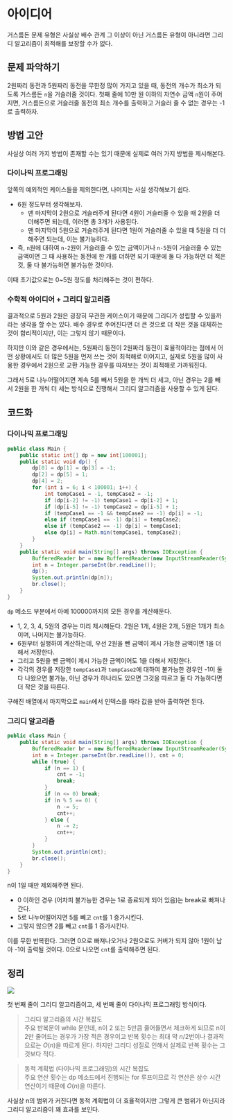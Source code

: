 # 아이디어
거스름돈 문제 유형은 사실상 배수 관계 그 이상이 아닌 거스름돈 유형이 아니라면 그리디 알고리즘이 최적해를 보장할 수가 없다.

## 문제 파악하기
2원짜리 동전과 5원짜리 동전을 무한정 많이 가지고 있을 때, 동전의 개수가 최소가 되도록 거스름돈 `n`을 거슬러줄 것이다. 첫째 줄에 10만 원 이하의 자연수 금액 `n`원이 주어지면, 거스름돈으로 거슬러줄 동전의 최소 개수를 출력하고 거슬러 줄 수 없는 경우는 -1로 출력하자.

## 방법 고안
사실상 여러 가지 방법이 존재할 수는 있기 때문에 실제로 여러 가지 방법을 제시해본다.

### 다이나믹 프로그래밍
앞쪽의 예외적인 케이스들을 제외한다면, 나머지는 사실 생각해보기 쉽다.
- 6원 정도부터 생각해보자.
	- 맨 마지막이 2원으로 거슬러주게 된다면 4원이 거슬러줄  수 있을 때 2원을 더 더해주면 되는데, 이러면 총 3개가 사용된다.
	- 맨 마지막이 5원으로 거슬러주게 된다면 1원이 거슬러줄 수 있을 때 5원을 더 더해주면 되는데, 이는 불가능하다.
- 즉, `n`원에 대하여 `n-2`원이 거슬러줄 수 있는 금액이거나 `n-5`원이 거슬러줄 수 있는 금액이면 그 때 사용하는 동전에 한 개를 더하면 되기 때문에 둘 다 가능하면 더 적은 것, 둘 다 불가능하면 불가능한 것이다.

이때 초기값으로는 0~5원 정도를 처리해주는 것이 편하다.

### 수학적 아이디어 + 그리디 알고리즘
결과적으로 5원과 2원은 굉장히 무관한 케이스이기 때문에 그리디가 성립할 수 있을까라는 생각을 할 수는 있다. 배수 경우로 주어진다면 더 큰 것으로 더 작은 것을 대체하는 것이 합리적이지만, 이는 그렇지 않기 때문이다.

하지만 이와 같은 경우에서는, 5원짜리 동전이 2원짜리 동전이 효율적이라는 점에서 어떤 상황에서도 더 많은 5원을 먼저 쓰는 것이 최적해로 이어지고, 실제로 5원을 많이 사용한 경우에서 2원으로 교환 가능한 경우를 따져보는 것이 최적해로 가까워진다.

그래서 5로 나누어떨어지면 계속 5를 빼서 5원을 한 개씩 더 세고, 아닌 경우는 2를 빼서 2원을 한 개씩 더 세는 방식으로 진행해서 그리디 알고리즘을 사용할 수 있게 된다.

## 코드화
### 다이나믹 프로그래밍
```JAVA
public class Main {
    public static int[] dp = new int[100001];
    public static void dp() {
        dp[0] = dp[1] = dp[3] = -1;
        dp[2] = dp[5] = 1;
        dp[4] = 2;
        for (int i = 6; i < 100001; i++) {
            int tempCase1 = -1, tempCase2 = -1;
            if (dp[i-2] != -1) tempCase1 = dp[i-2] + 1;
            if (dp[i-5] != -1) tempCase2 = dp[i-5] + 1;
            if (tempCase1 == -1 && tempCase2 == -1) dp[i] = -1;
            else if (tempCase1 == -1) dp[i] = tempCase2;
            else if (tempCase2 == -1) dp[i] = tempCase1;
            else dp[i] = Math.min(tempCase1, tempCase2);
        }
    }
    public static void main(String[] args) throws IOException {
        BufferedReader br = new BufferedReader(new InputStreamReader(System.in));
        int n = Integer.parseInt(br.readLine());
        dp();
        System.out.println(dp[n]);
        br.close();
    }
}
```
`dp` 메소드 부분에서 아예 100000까지의 모든 경우를 계산해둔다.
- 1, 2, 3, 4, 5원의 경우는 미리 제시해둔다. 2원은 1개, 4원은 2개, 5원은 1개가 최소이며, 나머지는 불가능하다.
- 6원부터 실행하여 계산하는데, 우선 2원을 뺀 금액이 제시 가능한 금액이면 1을 더해서 저장한다.
- 그리고 5원을 뺀 금액이 제시 가능한 금액이어도 1을 더해서 저장한다.
- 각각의 경우를 저장한 `tempCase1`과 `tempCase2`에 대하여 불가능한 경우인 -1이 둘 다 나왔으면 불가능, 아닌 경우가 하나라도 있으면 그것을 따르고 둘 다 가능하다면 더 작은 것을 따른다.

구해진 배열에서 마지막으로 `main`에서 인덱스를 따라 값을 받아 출력하면 된다.

### 그리디 알고리즘
```JAVA
public class Main {
    public static void main(String[] args) throws IOException {
        BufferedReader br = new BufferedReader(new InputStreamReader(System.in));
        int n = Integer.parseInt(br.readLine()), cnt = 0;
        while (true) {
            if (n == 1) {
                cnt = -1;
                break;
            }
            if (n <= 0) break;
            if (n % 5 == 0) {
                n -= 5;
                cnt++;
            } else {
                n -= 2;
                cnt++;
            }
        }
        System.out.println(cnt);
        br.close();
    }
}
```
n이 1일 때만 제외해주면 된다.
- 0 이하인 경우 (어차피 불가능한 경우는 1로 종료되게 되어 있음)는 break로 빠져나간다.
- 5로 나누어떨어지면 5를 빼고 `cnt`를 1 증가시킨다.
- 그렇지 않으면 2를 빼고 `cnt`를 1 증가시킨다.

이를 무한 반복한다. 그러면 0으로 빠져나오거나 2원으로도 커버가 되지 않아 1원이 남아 -1이 출력될 것이다. 0으로 나오면 `cnt`를 출력해주면 된다.

## 정리
![](https://velog.velcdn.com/images/aoi-aoba/post/bbfd1825-4fde-4d78-b7b1-3e1ac3cb2c67/image.png)

첫 번째 줄이 그리디 알고리즘이고, 세 번째 줄이 다이나믹 프로그래밍 방식이다.

> 그리디 알고리즘의 시간 복잡도   
> 주요 반복문이 while 문인데, n이 2 또는 5만큼 줄어들면서 체크하게 되므로 n이 2만 줄어드는 경우가 가장 적은 경우이고 반복 횟수는 최대 약 $n/2$번이나 결과적으로는 $O(n)$을 따르게 된다. 하지만 그리디 성질로 인해서 실제로 반복 횟수는 그것보다 적다.

> 동적 계획법 (다이나믹 프로그래밍)의 시간 복잡도   
> 주요 연산 횟수는 dp 메소드에서 진행되는 for 루프이므로 각 연산은 상수 시간 연산이기 때문에 $O(n)$을 따른다.

사실상 n의 범위가 커진다면 동적 계획법이 더 효율적이지만 그렇게 큰 범위가 아닌지라 그리디 알고리즘이 꽤 효과를 보인다.
